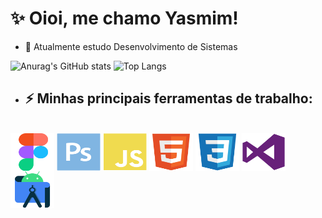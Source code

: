 # ✨ Oioi, me chamo Yasmim! 
- 🌱 Atualmente estudo Desenvolvimento de Sistemas
  
![Anurag's GitHub stats](https://github-readme-stats.vercel.app/api?username=yasmimx&show_icons=true&theme=radical)
![Top Langs](https://github-readme-stats.vercel.app/api/top-langs/?username=yasmimx&show_icons=true&theme=radical)
##

-  <h2> ⚡ Minhas principais ferramentas de trabalho: </h2>
<div style="display: inline_block"><br>
 
  <img align="center" alt="Figma" height="60" width="70" src="https://raw.githubusercontent.com/devicons/devicon/master/icons/figma/figma-original.svg">
  <img align="center" alt="Pohotoshop" height="60" width="70" src="https://raw.githubusercontent.com/devicons/devicon/master/icons//photoshop/photoshop-plain.svg">
  <img align="center" alt="Js" height="60" width="70" src="https://raw.githubusercontent.com/devicons/devicon/master/icons/javascript/javascript-plain.svg">
  <img align="center" alt="HTML" height="60" width="70" src="https://raw.githubusercontent.com/devicons/devicon/master/icons/html5/html5-original.svg">
  <img align="center" alt="CSS" height="60" width="70" src="https://raw.githubusercontent.com/devicons/devicon/master/icons/css3/css3-original.svg">
  <img align="center" alt="VisualStudio" height="60" width="70" src="https://raw.githubusercontent.com/devicons/devicon/master/icons/visualstudio/visualstudio-plain.svg" >
  <img align="center" alt="AndroidStudio" height="60" width="70" src="https://raw.githubusercontent.com/devicons/devicon/master/icons/androidstudio/androidstudio-original.svg">
</div>
  
  ##

<!--
**yasmimx/yasmimx** is a ✨ _special_ ✨ repository because its `README.md` (this file) appears on your GitHub profile.

Here are some ideas to get you started:

- 🔭 I’m currently working on ...
- 🌱 I’m currently learning ...
- 👯 I’m looking to collaborate on ...
- 🤔 I’m looking for help with ...
- 💬 Ask me about ...
- 📫 How to reach me: ...
- 😄 Pronouns: ...
- ⚡ Fun fact: ...
-->

